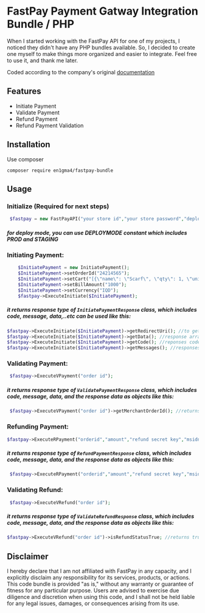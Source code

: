 
# FastPay Payment Gatway Integration Bundle / PHP


When I started working with the FastPay API for one of my projects, I noticed they didn't have any PHP bundles available. So, I decided to create one myself to make things more organized and easier to integrate. Feel free to use it, and thank me later.

Coded according to the company's original [documentation](https://developer.fast-pay.iq/website-integration)






## Features

- Initiate Payment
- Validate Payment
- Refund Payment
- Refund Payment Validation


## Installation

Use composer

```
composer require en1gma4/fastpay-bundle
```

## Usage

### Initialize (Required for next steps)
```php
 $fastpay = new FastPayAPI("your store id","your store password","deploy mode");
```
##### for deploy mode, you can use DEPLOYMODE constant which includes PROD and STAGING

### Initiating Payment:
```php
    $InitiatePayment = new InitiatePayment();
    $InitiatePayment->setOrderId("24214565");
    $InitiatePayment->setCart("[{\"name\": \"Scarf\", \"qty\": 1, \"unit_price\": 5000, \"sub_total\": 5000}]");
    $InitiatePayment->setBillAmount("1000");
    $InitiatePayment->setCurrency("IQD");
    $fastpay->ExecuteInitiate($InitiatePayment);
```
##### it returns response type of `InitiatePaymentResponse` class, which includes code, message, data,..etc can be used like this:
```php
$fastpay->ExecuteInitiate($InitiatePayment)->getRedirectUri(); //to get the payment link
$fastpay->ExecuteInitiate($InitiatePayment)->getData(); //response array data
$fastpay->ExecuteInitiate($InitiatePayment)->getCode(); //reponses code (200|422)
$fastpay->ExecuteInitiate($InitiatePayment)->getMessages(); //responses message
```

### Validating Payment:
```php
 $fastpay->ExecuteVPayment("order id");
```
##### it returns response type of `ValidatePaymentResponse` class, which includes code, message, data, and the response data as objects like this:
```php
 $fastpay->ExecuteVPayment("order id")->getMerchantOrderId(); //returns merchant_order_id
```

### Refunding Payment:
```php
$fastpay->ExecuteRPayment("orderid","amount","refund secret key","msidn (phone num)")
```
##### it returns response type of `RefundPaymentResponse` class, which includes code, message, data, and the response data as objects like this:
```php
 $fastpay->ExecuteRPayment("orderid","amount","refund secret key","msidn (phone num)")->getRecipientName(); //returns reciepient name
```

### Validating Refund:
```php
 $fastpay->ExecuteVRefund("order id");
```
##### it returns response type of `ValidateRefundResponse` class, which includes code, message, data, and the response data as objects like this:
```php
$fastpay->ExecuteVRefund("order id")->isRefundStatusTrue; //returns true if refund was successful
```











## Disclaimer

I hereby declare that I am not affiliated with FastPay in any capacity, and I explicitly disclaim any responsibility for its services, products, or actions. This code bundle is provided "as is," without any warranty or guarantee of fitness for any particular purpose. Users are advised to exercise due diligence and discretion when using this code, and I shall not be held liable for any legal issues, damages, or consequences arising from its use.
